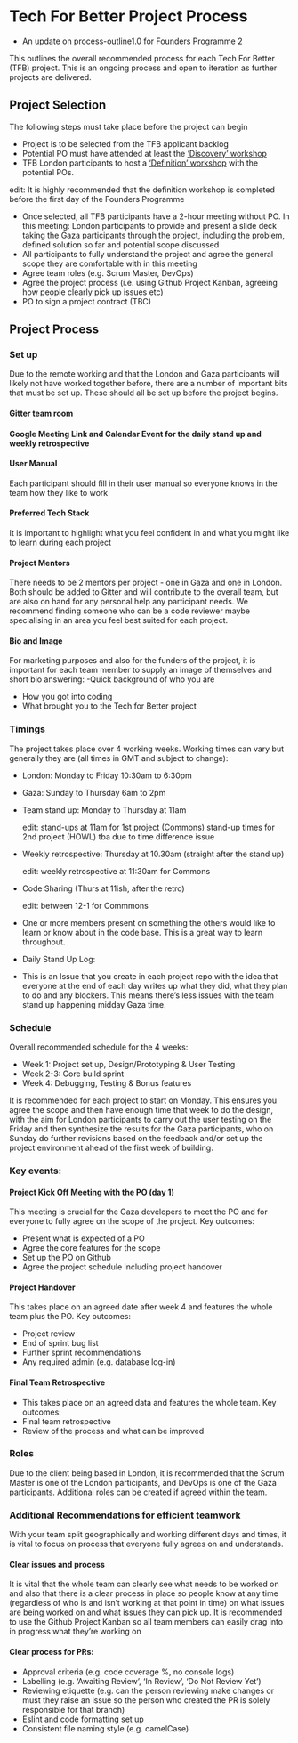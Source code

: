 # Tech For Better Project Process

- An update on process-outline1.0 for Founders Programme 2

This outlines the overall recommended process for each Tech For Better (TFB) project. This is an ongoing process and open to iteration as further projects are delivered.

## Project Selection

The following steps must take place before the project can begin

- Project is to be selected from the TFB applicant backlog
- Potential PO must have attended at least the [‘Discovery’ workshop](https://docs.google.com/presentation/d/1mW-O6DXU1HPS66gpfcO4peR1yBKlpowIS4zJKZlBbK8/edit#slide=id.g1e792c6c39_0_0)
- TFB London participants to host a [‘Definition’ workshop](https://docs.google.com/presentation/d/1sHa-q5WrDiDP53ob-AVAKBKAFO5SOz2d6Z3XVDITza0/edit) with the potential POs.

edit: It is highly recommended that the definition workshop is completed before the first day of the Founders Programme

- Once selected, all TFB participants have a 2-hour meeting without PO. In this meeting:
  London participants to provide and present a slide deck taking the Gaza participants through the project, including the problem, defined solution so far and potential scope discussed
- All participants to fully understand the project and agree the general scope they are comfortable with in this meeting
- Agree team roles (e.g. Scrum Master, DevOps)
- Agree the project process (i.e. using Github Project Kanban, agreeing how people clearly pick up issues etc)
- PO to sign a project contract (TBC)

## Project Process

### Set up

Due to the remote working and that the London and Gaza participants will likely not have worked together before, there are a number of important bits that must be set up. These should all be set up before the project begins.

#### Gitter team room

#### Google Meeting Link and Calendar Event for the daily stand up and weekly retrospective

#### User Manual

Each participant should fill in their user manual so everyone knows in the team how they like to work

#### Preferred Tech Stack

It is important to highlight what you feel confident in and what you might like to learn during each project

#### Project Mentors

There needs to be 2 mentors per project - one in Gaza and one in London. Both should be added to Gitter and will contribute to the overall team, but are also on hand for any personal help any participant needs. We recommend finding someone who can be a code reviewer maybe specialising in an area you feel best suited for each project.

#### Bio and Image

For marketing purposes and also for the funders of the project, it is important for each team member to supply an image of themselves and short bio answering:
-Quick background of who you are

- How you got into coding
- What brought you to the Tech for Better project

### Timings

The project takes place over 4 working weeks. Working times can vary but generally they are (all times in GMT and subject to change):

- London: Monday to Friday 10:30am to 6:30pm

- Gaza: Sunday to Thursday 6am to 2pm
- Team stand up: Monday to Thursday at 11am

  edit: stand-ups at 11am for 1st project (Commons)
  stand-up times for 2nd project (HOWL) tba due to time difference issue

- Weekly retrospective: Thursday at 10.30am (straight after the stand up)

  edit: weekly retrospective at 11:30am for Commons

- Code Sharing (Thurs at 11ish, after the retro)

  edit: between 12-1 for Commmons

- One or more members present on something the others would like to learn or know about in the code base. This is a great way to learn throughout.
- Daily Stand Up Log:
- This is an Issue that you create in each project repo with the idea that everyone at the end of each day writes up what they did, what they plan to do and any blockers. This means there’s less issues with the team stand up happening midday Gaza time.

### Schedule

Overall recommended schedule for the 4 weeks:

- Week 1: Project set up, Design/Prototyping & User Testing
- Week 2-3: Core build sprint
- Week 4: Debugging, Testing & Bonus features

It is recommended for each project to start on Monday. This ensures you agree the scope and then have enough time that week to do the design, with the aim for London participants to carry out the user testing on the Friday and then synthesize the results for the Gaza participants, who on Sunday do further revisions based on the feedback and/or set up the project environment ahead of the first week of building.

### Key events:

#### Project Kick Off Meeting with the PO (day 1)

This meeting is crucial for the Gaza developers to meet the PO and for everyone to fully agree on the scope of the project. Key outcomes:

- Present what is expected of a PO
- Agree the core features for the scope
- Set up the PO on Github
- Agree the project schedule including project handover

#### Project Handover

This takes place on an agreed date after week 4 and features the whole team plus the PO. Key outcomes:

- Project review
- End of sprint bug list
- Further sprint recommendations
- Any required admin (e.g. database log-in)

#### Final Team Retrospective

- This takes place on an agreed data and features the whole team. Key outcomes:
- Final team retrospective
- Review of the process and what can be improved

### Roles

Due to the client being based in London, it is recommended that the Scrum Master is one of the London participants, and DevOps is one of the Gaza participants. Additional roles can be created if agreed within the team.

### Additional Recommendations for efficient teamwork

With your team split geographically and working different days and times, it is vital to focus on process that everyone fully agrees on and understands.

#### Clear issues and process

It is vital that the whole team can clearly see what needs to be worked on and also that there is a clear process in place so people know at any time (regardless of who is and isn’t working at that point in time) on what issues are being worked on and what issues they can pick up. It is recommended to use the Github Project Kanban so all team members can easily drag into in progress what they’re working on

#### Clear process for PRs:

- Approval criteria (e.g. code coverage %, no console logs)
- Labelling (e.g. ‘Awaiting Review’, ‘In Review’, ‘Do Not Review Yet’)
- Reviewing etiquette (e.g. can the person reviewing make changes or must they raise an issue so the person who created the PR is solely responsible for that branch)
- Eslint and code formatting set up
- Consistent file naming style (e.g. camelCase)
